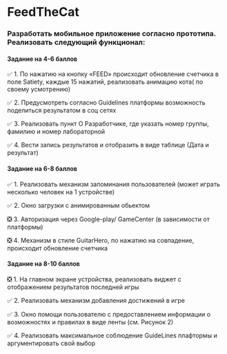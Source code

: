 # FeedTheCat

### Разработать мобильное приложение согласно прототипа. Реализовать следующий функционал:
#### Задание на 4-6 баллов
:white_check_mark: 1.	По нажатию на кнопку «FEED» происходит обновление счетчика в поле Satiety, каждые 15 нажатий, реализовать анимацию кота( по своему усмотрению)

:white_check_mark: 2.	Предусмотреть согласно Guidelines платформы возможность поделиться результатом в соц сетях

:white_check_mark: 3.	Реализовать пункт О Разработчике, где указать номер группы, фамилию и номер лабораторной

:white_check_mark: 4.	 Вести запись результатов и отобразить в виде таблице (Дата и результат)

#### Задание на 6-8 баллов
:white_check_mark: 1.	Реализовать механизм запоминания пользователей (может играть несколько человек на 1 устройстве)

:white_check_mark: 2.	Окно загрузки с анимированным обьектом

:negative_squared_cross_mark: 3.	Авторизация через Google-play/ GameCenter (в зависимости от платформы)

:negative_squared_cross_mark: 4.	Механизм  в стиле GuitarHero, по нажатию на совпадение, происходит обновление счетчика

#### Задание на 8-10 баллов
:negative_squared_cross_mark: 1.	На главном экране устройства, реализовать виджет с отображением результатов последней игры

:white_check_mark: 2.	Реализовать механизм добавления достижений в игре

:white_check_mark: 3.	Окно помощи пользователю с предоставлением информации о возможностях и правилах в виде ленты (см. Рисунок 2) 

:white_check_mark: 4.	Реализовать максимальное соблюдение GuideLines плафтормы и аргументировать свой выбор



